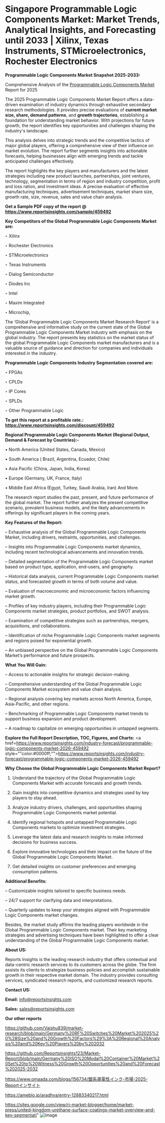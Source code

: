 # Singapore Programmable Logic Components Market: Market Trends, Analytical Insights, and Forecasting until 2033 | Xilinx, Texas Instruments, STMicroelectronics, Rochester Electronics

<strong>Programmable Logic Components Market Snapshot 2025-2033:</strong>

Comprehensive Analysis of the <a href=https://www.reportsinsights.com/sample/459492>Programmable Logic Components Market</a> Report for 2025

The 2025 Programmable Logic Components Market Report offers a data-driven examination of industry dynamics through exhaustive secondary research methodologies. It provides precise evaluations of <strong>current market size, share, demand patterns</strong>, and <strong>growth trajectories</strong>, establishing a foundation for understanding market behavior. With projections for future growth, the report identifies key opportunities and challenges shaping the industry's landscape.

This analysis delves into strategic trends and the competitive tactics of major global players, offering a comprehensive view of their influence on market evolution. The report further segments insights into actionable forecasts, helping businesses align with emerging trends and tackle anticipated challenges effectively.

The report highlights the key players and manufacturers and the latest strategies including new product launches, partnerships, joint ventures, technology, segmentation in terms of region and industry competition, profit and loss ration, and investment ideas. A precise evaluation of effective manufacturing techniques, advertisement techniques, market share size, growth rate, size, revenue, sales and value chain analysis.

<strong>Get a Sample PDF copy of the report @ <a href=https://www.reportsinsights.com/sample/459492 style=color:#0000ff;>https://www.reportsinsights.com/sample/459492</a></strong>

<strong>Key Competitors of the Global Programmable Logic Components Market are:</strong>

‣ Xilinx

‣ Rochester Electronics

‣ STMicroelectronics

‣ Texas Instruments

‣ Dialog Semiconductor

‣ Diodes Inc

‣ Intel

‣ Maxim Integrated

‣ Microchip,

The ‘Global Programmable Logic Components Market Research Report’ is a comprehensive and informative study on the current state of the Global Programmable Logic Components Market industry with emphasis on the global industry. The report presents key statistics on the market status of the global Programmable Logic Components market manufacturers and is a valuable source of guidance and direction for companies and individuals interested in the industry.

<strong>Programmable Logic Components Industry Segmentation covered are:</strong>

‣ FPGAs

‣ CPLDs

‣ IP Cores

‣ SPLDs

‣ Other Programmable Logic

<strong>To get this report at a profitable rate.: <a href=https://www.reportsinsights.com/discount/459492 style=color:#0000ff;>https://www.reportsinsights.com/discount/459492</a></strong>

<strong>Regional Programmable Logic Components Market (Regional Output, Demand &amp; Forecast by Countries):-</strong>

• North America (United States, Canada, Mexico)

• South America ( Brazil, Argentina, Ecuador, Chile)

• Asia Pacific (China, Japan, India, Korea)

• Europe (Germany, UK, France, Italy)

• Middle East Africa (Egypt, Turkey, Saudi Arabia, Iran) And More.

The research report studies the past, present, and future performance of the global market. The report further analyzes the present competitive scenario, prevalent business models, and the likely advancements in offerings by significant players in the coming years.

<strong>Key Features of the Report:</strong>

– Exhaustive analysis of the Global Programmable Logic Components Market, including drivers, restraints, opportunities, and challenges.

– Insights into Programmable Logic Components market dynamics, including recent technological advancements and innovation trends.

– Detailed segmentation of the Programmable Logic Components market based on product type, application, end-users, and geography.

– Historical data analysis, current Programmable Logic Components market status, and forecasted growth in terms of both volume and value.

– Evaluation of macroeconomic and microeconomic factors influencing market growth.

– Profiles of key industry players, including their Programmable Logic Components market strategies, product portfolios, and SWOT analysis.

– Examination of competitive strategies such as partnerships, mergers, acquisitions, and collaborations.

– Identification of niche Programmable Logic Components market segments and regions poised for exponential growth.

– An unbiased perspective on the Global Programmable Logic Components Market’s performance and future prospects.

<strong>What You Will Gain:</strong>

– Access to actionable insights for strategic decision-making.

– Comprehensive understanding of the Global Programmable Logic Components Market ecosystem and value chain analysis.

– Regional analysis covering key markets across North America, Europe, Asia-Pacific, and other regions.

– Benchmarking of Programmable Logic Components market trends to support business expansion and product development.

– A roadmap to capitalize on emerging opportunities in untapped segments.

<strong>Explore the Full Report Description, TOC, Figures, and Charts:</strong>
<a href=https://www.reportsinsights.com/industry-forecast/programmable-logic-components-market-2026-459492 style=""color:#0000ff;"">https://www.reportsinsights.com/industry-forecast/programmable-logic-components-market-2026-459492</a>

<strong>Why Choose the Global Programmable Logic Components Market Report?</strong>

1. Understand the trajectory of the Global Programmable Logic Components Market with accurate forecasts and growth trends.

2. Gain insights into competitive dynamics and strategies used by key players to stay ahead.

3. Analyze industry drivers, challenges, and opportunities shaping Programmable Logic Components market potential.

4. Identify regional hotspots and untapped Programmable Logic Components markets to optimize investment strategies.

5. Leverage the latest data and research insights to make informed decisions for business success.

6. Explore innovative technologies and their impact on the future of the Global Programmable Logic Components Market.

7. Get detailed insights on customer preferences and emerging consumption patterns.

<strong>Additional Benefits:</strong>

– Customizable insights tailored to specific business needs.

– 24/7 support for clarifying data and interpretations.

– Quarterly updates to keep your strategies aligned with Programmable Logic Components market changes.

Besides, the market study affirms the leading players worldwide in the Global Programmable Logic Components market. Their key marketing strategies and advertising techniques have been highlighted to offer a clear understanding of the Global Programmable Logic Components market.

<strong><strong>About US</strong>:</strong>

Reports Insights is the leading research industry that offers contextual and data-centric research services to its customers across the globe. The firm assists its clients to strategize business policies and accomplish sustainable growth in their respective market domain. The industry provides consulting services, syndicated research reports, and customized research reports.

<strong>Contact US:</strong>

<p class=><b>Email:</b> <a href=mailto:info@reportsinsights.com>info@reportsinsights.com</a></p>
<p class=><b>Sales:</b> <a href=mailto:sales@reportsinsights.com>sales@reportsinsights.com</a></p>

<strong>Our other reports</strong>

<a href=https://github.com/Vaishu839/market-research/blob/main/Germany%20RF%20Switches%20Market%202025%20%28Size%20and%20Growth%20Factors%29%3A%20Regional%20Analysis%20and%20Key%20Players%20by%202032>https://github.com/Vaishu839/market-research/blob/main/Germany%20RF%20Switches%20Market%202025%20%28Size%20and%20Growth%20Factors%29%3A%20Regional%20Analysis%20and%20Key%20Players%20by%202032</a>

<a href=https://github.com/Reportsinsights123/Market-Report/blob/main/Germany%20ISO%20Modal%20Container%20Market%20Set%20to%20Witness%20Growth%20Opportunities%20and%20Forecast%202025-2032>https://github.com/Reportsinsights123/Market-Report/blob/main/Germany%20ISO%20Modal%20Container%20Market%20Set%20to%20Witness%20Growth%20Opportunities%20and%20Forecast%202025-2032</a>

<a href=https://www.omaada.com/blogs/156734/銀系導電性インク-市場-2025-Reportインサイト>https://www.omaada.com/blogs/156734/銀系導電性インク-市場-2025-Reportインサイト</a>

<a href=https://ameblo.jp/aradhya/entry-12883340217.html>https://ameblo.jp/aradhya/entry-12883340217.html</a>

<a href=https://sites.google.com/view/ri-market-blogger/home/market-press/united-kingdom-urethane-surface-coatings-market-overview-and-key-segmentati>https://sites.google.com/view/ri-market-blogger/home/market-press/united-kingdom-urethane-surface-coatings-market-overview-and-key-segmentati</a>"
![image](https://github.com/user-attachments/assets/c03d2551-9053-4188-8ebd-425b14c4a058)
